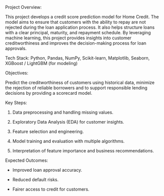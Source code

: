 Project Overview:

This project develops a credit score prediction model for Home Credit. The model aims to ensure that customers with the ability to repay are not rejected during the loan application process. It also helps structure loans with a clear principal, maturity, and repayment schedule. By leveraging machine learning, this project provides insights into customer creditworthiness and improves the decision-making process for loan approvals.

Tech Stack: Python, Pandas, NumPy, Scikit-learn, Matplotlib, Seaborn, XGBoost / LightGBM (for modeling)

Objectives:

Predict the creditworthiness of customers using historical data, minimize the rejection of reliable borrowers and to support responsible lending decisions by providing a scorecard model.

Key Steps:

1. Data preprocessing and handling missing values.

2. Exploratory Data Analysis (EDA) for customer insights.

3. Feature selection and engineering.

4. Model training and evaluation with multiple algorithms.

5. Interpretation of feature importance and business recommendations.

Expected Outcomes:

- Improved loan approval accuracy.

- Reduced default risks.

- Fairer access to credit for customers.
